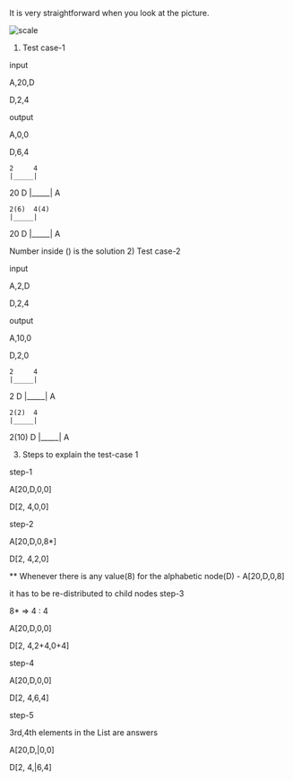 
It is very straightforward when you look at the picture.

![scale](https://cloud.githubusercontent.com/assets/5623445/19781633/1ed65b64-9c58-11e6-84de-a18dde85cea2.png)


1) Test case-1

input

A,20,D

D,2,4

output

A,0,0

D,6,4

    2     4
    |_____|
20 D |_____| A

    2(6)  4(4)
    |_____|
20 D |_____| A

Number inside () is the solution
2) Test case-2

input

A,2,D

D,2,4

output

A,10,0

D,2,0

    2     4
    |_____|
2     D
|_____|
   A

    2(2)  4
    |_____|
2(10) D |_____| A

3) Steps to explain the test-case 1

step-1

A[20,D,0,0]

D[2, 4,0,0]

step-2

A[20,D,0,8*]

D[2, 4,2,0]

** Whenever there is any value(8) for the alphabetic node(D) - A[20,D,0,8]

it has to be re-distributed to child nodes
step-3

8* => 4 : 4

A[20,D,0,0]

D[2, 4,2+4,0+4]

step-4

A[20,D,0,0]

D[2, 4,6,4]

step-5

3rd,4th elements in the List are answers

A[20,D,|0,0]

D[2, 4,|6,4]
